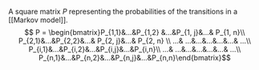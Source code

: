 A square matrix $P$ representing the probabilities of the transitions in a [[Markov model]].
$$
P = \begin{bmatrix}P_{1,1}&...&P_{1,2} &...&P_{1, j}&...& P_{1, n}\\ 
P_{2,1}&...&P_{2,2}&...& P_{2, j}&...& P_{2, n} \\ 
...& ...&...&...&...&...& ...\\
P_{i,1}&...&P_{i,2}&...&P_{i,j}&...&P_{i,n}\\
...& ...&...&...&...&...& ...\\
P_{n,1}&...&P_{n,2}&...&P_{n,j}&...&P_{n,n}\end{bmatrix}$$
